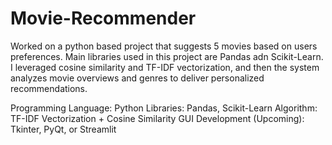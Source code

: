 # Movie-Recommender
Worked on a python based project that suggests 5 movies based on users preferences. Main libraries used in this project are Pandas adn Scikit-Learn. I leveraged cosine similarity and TF-IDF vectorization, and then the system analyzes movie overviews and genres to deliver personalized recommendations.

Programming Language: Python
Libraries: Pandas, Scikit-Learn
Algorithm: TF-IDF Vectorization + Cosine Similarity
GUI Development (Upcoming): Tkinter, PyQt, or Streamlit
